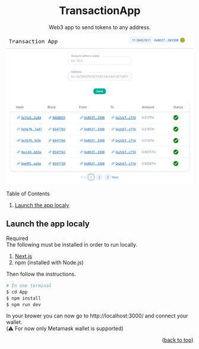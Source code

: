 <br />
<div align="center">
<h1 align="center">TransactionApp</h1>
  <p align="center">
    Web3 app to send tokens to any address.
  </p>
</div>

<p align="center">
  <img src="./pictures/TransactionApp.png" width="600" title="Transaction App" alt="Transaction App main page">
</p>

<!-- TABLE OF CONTENTS -->
<!-- <details> -->
  <summary>Table of Contents</summary>
  <ol>
    <li><a href="#launch-the-app-localy">Launch the app localy</a></li>
  </ol>
<!-- </details> -->

<!-- Launch the app localy -->

## Launch the app localy

  <summary>Required</summary>
  The following must be installed in order to run locally.
  <ol>
    <li><a href="https://nodejs.org/en/download/?utm_source=blog">Next.js</a></li>
    <li>npm (installed with Node.js)</li>
  </ol>

Then follow the instructions.

```sh
# In one terminal
$ cd App
$ npm install
$ npm run dev
```

In your brower you can now go to http://localhost:3000/ and connect your wallet.<br />
(⚠️ For now only Metamask wallet is supported)

<p align="right">(<a href="#top">back to top</a>)</p>
